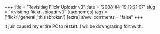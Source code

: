 +++
title = "Revisiting Flickr Uploadr v3"
date = "2008-04-19 19:21:07"
slug = "revisiting-flickr-uploadr-v3"
[taxonomies]
tags = ['flickr','general','thisisbroken']
[extra]
show_comments = "false"
+++

It just caused my entire PC to restart. I will be downgrading forthwith.
